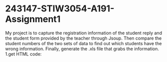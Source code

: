 # 243147-STIW3054-A191-Assignment1  
My project is to capture the registration information of the student reply and the student form provided by the teacher through Jsoup. Then compare the student numbers of the two sets of data to find out which students have the wrong information. Finally, generate the .xls file that grabs the information.  
1.get HTML code:  
